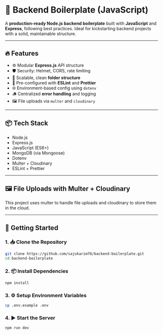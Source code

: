 # 🧱 Backend Boilerplate (JavaScript)

A **production-ready Node.js backend boilerplate** built with **JavaScript** and **Express**, following best practices. Ideal for kickstarting backend projects with a solid, maintainable structure.

---

## 🔥 Features

- ⚙️ Modular **Express.js** API structure
- 🛡️ Security: Helmet, CORS, rate limiting
- 📁 Scalable, clean **folder structure**
- 🧹 Pre-configured with **ESLint** and **Prettier**
- 🌐 Environment-based config using `dotenv`
- 🪵 Centralized **error handling** and logging
- 🖼️ File uploads via `multer` and `cloudinary`

---

## 📦 Tech Stack

- Node.js
- Express.js
- JavaScript (ES6+)
- MongoDB (via Mongoose)
- Dotenv
- Multer + Cloudinary
- ESLint + Prettier

---

## 🖼️ File Uploads with Multer + Cloudinary

This project uses multer to handle file uploads and cloudinary to store them in the cloud.

---

## 🚀 Getting Started

### 1. 📥 Clone the Repository

```bash
git clone https://github.com/sajukarim76/backend-boilerplate.git
cd backend-boilerplate

```

### 2. 📦 Install Dependencies

```bash
npm install
```

### 3. ⚙️ Setup Environment Variables

```bash
cp .env.example .env
```

### 4. ▶️ Start the Server

```bash
npm run dev

```
